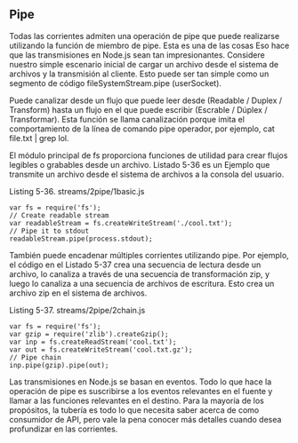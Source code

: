## Pipe

Todas las corrientes admiten una operación de pipe que puede 
realizarse utilizando la función de miembro de pipe. Esta es una de las cosas
Eso hace que las transmisiones en Node.js sean tan impresionantes. 
Considere nuestro simple escenario inicial de cargar un archivo desde el sistema de archivos
y la transmisión al cliente. Esto puede ser tan simple como un segmento 
de código fileSystemStream.pipe (userSocket).

Puede canalizar desde un flujo que puede leer desde (Readable / Duplex / Transform) 
hasta un flujo en el que puede escribir
(Escrable / Dúplex / Transformar). Esta función se llama canalización porque 
imita el comportamiento de la línea de comando pipe
operador, por ejemplo, cat file.txt | grep lol.

El módulo principal de fs proporciona funciones de utilidad para crear 
flujos legibles o grabables desde un archivo. Listado 5-36 es un
Ejemplo que transmite un archivo desde el sistema de archivos a la consola del usuario.

Listing 5-36. streams/2pipe/1basic.js

```
var fs = require('fs');
// Create readable stream
var readableStream = fs.createWriteStream('./cool.txt');
// Pipe it to stdout
readableStream.pipe(process.stdout);
```

También puede encadenar múltiples corrientes utilizando pipe. 
Por ejemplo, el código en el Listado 5-37 crea una secuencia de lectura desde
un archivo, lo canaliza a través de una secuencia de transformación zip, 
y luego lo canaliza a una secuencia de archivos de escritura. Esto crea un archivo zip en el
sistema de archivos.

Listing 5-37. streams/2pipe/2chain.js

```
var fs = require('fs');
var gzip = require('zlib').createGzip();
var inp = fs.createReadStream('cool.txt');
var out = fs.createWriteStream('cool.txt.gz');
// Pipe chain
inp.pipe(gzip).pipe(out);
```

Las transmisiones en Node.js se basan en eventos. Todo lo que hace la operación de pipe es 
suscribirse a los eventos relevantes en el
fuente y llamar a las funciones relevantes en el destino. Para la mayoría de los propósitos, 
la tubería es todo lo que necesita saber acerca de
como consumidor de API, pero vale la pena conocer más detalles cuando desea profundizar en las corrientes.